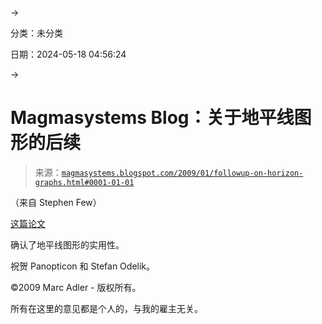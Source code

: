 →

分类：未分类

日期：2024-05-18 04:56:24

→

# Magmasystems Blog：关于地平线图形的后续

> 来源：[`magmasystems.blogspot.com/2009/01/followup-on-horizon-graphs.html#0001-01-01`](http://magmasystems.blogspot.com/2009/01/followup-on-horizon-graphs.html#0001-01-01)

（来自 Stephen Few）

[这篇论文](http://vis.berkeley.edu/papers/horizon/2009-TimeSeries-CHI.pdf)

确认了地平线图形的实用性。

祝贺 Panopticon 和 Stefan Odelik。

©2009 Marc Adler - 版权所有。

所有在这里的意见都是个人的，与我的雇主无关。
